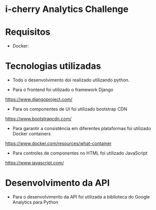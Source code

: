 # i-cherry Analytics Challenge

# Requisitos

* Docker: 

# Tecnologias utilizadas

* Todo o desenvolvimento doi realizado utilizando python.

* Para o frontend foi utilizado o framework Django

https://www.djangoproject.com/

* Para os componentes de UI foi utilizado bootstrap CDN

https://www.bootstrapcdn.com/

* Para garantir a consistência em diferentes plataformas foi utilizado Docker containers

https://www.docker.com/resources/what-container

* Para controles de componentes no HTML foi utilizado JavaScript

https://www.javascript.com/

# Desenvolvimento da API

* Para o desenvolvimento da API foi utilizada a biblioteca do Google Analytics para Python



